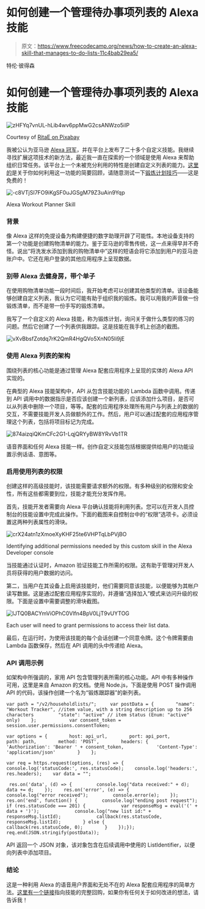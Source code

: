 # 如何创建一个管理待办事项列表的 Alexa 技能

> 原文：<https://www.freecodecamp.org/news/how-to-create-an-alexa-skill-that-manages-to-do-lists-11c4bab29ea5/>

特伦·彼得森

# 如何创建一个管理待办事项列表的 Alexa 技能

![zHFYq7vnUL-hLib4wv6ppMwG2csANWzo5iIP](img/ce52e51285a4c7a6465f35be46d8f5c3.png)

Courtesy of [RitaE on Pixabay](https://pixabay.com/en/paper-block-leave-note-expression-3406864/)

我被公认为亚马逊 [Alexa 冠军](https://developer.amazon.com/alexa/champions/terren-peterson)，并在平台上发布了二十多个自定义技能。我继续寻找扩展这项技术的新方法，最近我一直在探索的一个领域是使用 Alexa 来帮助组织日常任务。该平台上一个未被充分利用的特性是创建自定义列表的能力。[这里的](https://www.amazon.com/gp/help/customer/display.html/ref=cssoc_TW_HP_201549900?nodeId=201549900)是关于你如何利用这一功能的简要回顾，请随意测试一下[锻炼计划技巧](https://www.amazon.com/Drawrz-com-Workout-Planner/dp/B07CLY496R/)——这是免费的！

![-c8VTjSI7FO9iKgSF0uJGSgM79Z3uAin9Yqp](img/53c13673f0f64a265bc9d69538945152.png)

Alexa Workout Planner Skill

### 背景

像 Alexa 这样的免提设备为构建便捷的数字助理开辟了可能性。本地设备支持的第一个功能是创建购物清单的能力。鉴于亚马逊的零售传统，这一点来得早并不奇怪。说出“将洗发水添加到我的购物清单中”这样的短语会将它添加到用户的亚马逊账户中。它还在用户登录的其他应用程序上呈现数据。

### 别带 Alexa 去健身房，带个单子

在使用购物清单功能一段时间后，我开始考虑可以创建其他类型的清单。该设备能够创建自定义列表，我认为它可能有助于组织我的锻炼。我可以用我的声音做一份锻炼清单，而不是带一份手写的锻炼清单。

我写了一个自定义的 Alexa 技能，称为锻炼计划，询问关于做什么类型的练习的问题。然后它创建了一个列表供我跟踪。这是技能在我手机上创造的截图。

![vXvBbsfZotdq7rK2QmR4HgQVo5XnN05li9jE](img/f2f283dc4a15d40106433ca86baaa0b2.png)

### 使用 Alexa 列表的架构

围绕列表的核心功能是通过管理 Alexa 配套应用程序上呈现的实体的 Alexa API 实现的。

在典型的 Alexa 技能架构中，API 从包含技能功能的 Lambda 函数中调用。传递到 API 调用中的数据指示是否应该创建一个新列表，应该添加什么项目，是否可以从列表中删除一个项目，等等。配套的应用程序处理所有用户与列表上的数据的交互，不需要技能开发人员做额外的工作。然后，用户可以通过配套的应用程序管理这个列表，包括将项目标记为完成。

![874aizqiQKmCFc2G1-LqjQRYyBW8YRvVb1TR](img/67d3443dbf531b5deec019c74bf14d5e.png)

语音界面和任何 Alexa 技能一样。创作自定义技能包括根据提供给用户的功能设置示例话语、意图等。

### 启用使用列表的权限

创建这样的高级技能时，该技能需要请求额外的权限。有多种级别的权限和安全性，所有这些都需要到位，技能才能充分发挥作用。

首先，技能开发者需要向 Alexa 平台确认技能将利用列表。您可以在开发人员控制台的技能设置中完成此操作。下面的截图来自控制台中的“权限”选项卡。必须设置这两种列表属性的滑块。

![crX24atn1zXmoeXyKHF25te6VHPTqLbPVjBO](img/2ac0e9092d1eab77ac4871ebf5f1f89a.png)

Identifying additional permissions needed by this custom skill in the Alexa Developer console

当技能通过认证时，Amazon 验证技能工作所需的权限。这有助于管理对开发人员将获得的用户数据的访问。

第二，当用户在其设备上启用该技能时，他们需要同意该技能，以便能够为其帐户读写数据。这是通过配套应用程序实现的，并遵循“选择加入”模式来访问升级的权限。下面是设置中需要调整的滑块截图。

![lJTQ0BACYmViOPhC0Vlfn4BpV0LjT9vUYTOG](img/e8c9248328db2247b6a20393937767b0.png)

Each user will need to grant permissions to access their list data.

最后，在运行时，为使用该技能的每个会话创建一个同意令牌。这个令牌需要由 Lambda 函数保存，然后在 API 调用的头中传递给 Alexa。

### API 调用示例

如架构中所强调的，家用 API 包含管理列表所需的核心功能。API 中有多种操作可用，这里是来自 Amazon 的文档。使用 Node.js，下面是使用 POST 操作调用 API 的代码，该操作创建一个名为“锻炼跟踪器”的新列表。

```
var path = "/v2/householdlists/";     var postData = {        "name": "Workout Tracker", //item value, with a string description up to 256 characters         "state": "active" // item status (Enum: "active" only)    };            var consent_token = session.user.permissions.consentToken;
```

```
var options = {        host: api_url,        port: api_port,        path: path,        method: 'POST',        headers: {            'Authorization': 'Bearer ' + consent_token,            'Content-Type': 'application/json'        }    };
```

```
var req = https.request(options, (res) => {    console.log('statusCode:', res.statusCode);    console.log('headers:', res.headers);    var data = "";
```

```
 res.on('data', (d) => {         console.log("data received:" + d);         data += d;    });    res.on('error', (e) => {         console.log("error received");         console.error(e);    });    res.on('end', function() {         console.log("ending post request");        if (res.statusCode === 201) {             var responseMsg = eval('(' + data + ')');             console.log("new list id:" + responseMsg.listId);             callback(res.statusCode, responseMsg.listId);        } else {             callback(res.statusCode, 0);        }    });});    req.end(JSON.stringify(postData));
```

API 返回一个 JSON 对象，该对象包含在后续调用中使用的 ListIdentifier，以便向列表中添加项目。

### 结论

这是一种利用 Alexa 的语音用户界面和无处不在的 Alexa 配套应用程序的简单方法。[这里有一个链接](https://github.com/terrenjpeterson/workout-planner)指向技能的完整回购，如果你有任何关于如何改进的想法，请告诉我！